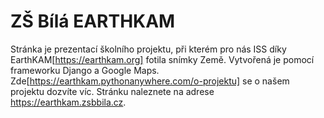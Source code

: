 # ZŠ Bílá EARTHKAM
Stránka je prezentací školního projektu, při kterém pro nás ISS díky EarthKAM[https://earthkam.org] fotila snímky Země.
Vytvořená je pomocí frameworku Django a Google Maps. Zde[https://earthkam.pythonanywhere.com/o-projektu] se o našem projektu dozvíte víc.
Stránku naleznete na adrese https://earthkam.zsbbila.cz.
